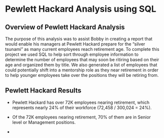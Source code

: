 # Pewlett Hackard Analysis using SQL

## Overview of Pewlett Hackard Analysis

The purpose of this analysis was to assist Bobby in creating a report that would enable his managers at Pewlett Hackard prepare for the “silver tsunami” as many current employees reach retirement age.  To complete this project we used SQL to help sort through employee information to determine the number of employees that may soon be ritiring based on their age and organized them by title.  We also generated a list of employees that could potentially shift into a mentorship role as they near retirement in order to help younger employees take over the positions they will be retiring from.  

## Pewlett Hackard Results

- Pewlett Hackard has over 72K employees nearing retirement, which represents nearly 24% of their workforce (72,458 / 300,024 = 24%).
- Of the 72K employees nearing retirement, 70% of them are in Senior level or Management positions.
    
- 
